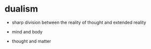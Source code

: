 # dualism

- sharp division between the reality of thought and extended reality

- mind and body
- thought and matter

